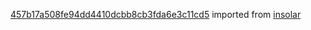 [457b17a508fe94dd4410dcbb8cb3fda6e3c11cd5](https://github.com/insolar/insolar/commit/457b17a508fe94dd4410dcbb8cb3fda6e3c11cd5) imported from [insolar](https://github.com/insolar/insolar)
